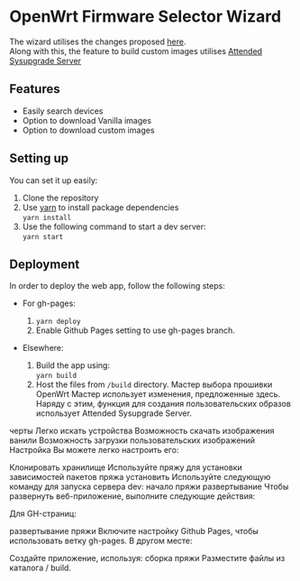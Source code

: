 # OpenWrt Firmware Selector Wizard

The wizard utilises the changes proposed [here](https://github.com/openwrt/openwrt/pull/2192).  
Along with this, the feature to build custom images utilises [Attended Sysupgrade Server](https://github.com/aparcar/attendedsysupgrade-server)

## Features

* Easily search devices
* Option to download Vanilla images
* Option to download custom images

## Setting up 

You can set it up easily:
1. Clone the repository
2. Use [yarn](https://yarnpkg.com/en/) to install package dependencies  
``` yarn install ``` 
3. Use the following command to start a dev server:  
``` yarn start ```

## Deployment

In order to deploy the web app, follow the following steps:

* For gh-pages:  
    1. ``` yarn deploy ```
    2. Enable Github Pages setting to use gh-pages branch.


* Elsewhere:  
    1. Build the app using:   
    ``` yarn build ```
    2. Host the files from `/build` directory.
Мастер выбора прошивки OpenWrt
Мастер использует изменения, предложенные здесь.
Наряду с этим, функция для создания пользовательских образов использует Attended Sysupgrade Server.

черты
Легко искать устройства
Возможность скачать изображения ванили
Возможность загрузки пользовательских изображений
Настройка
Вы можете легко настроить его:

Клонировать хранилище
Используйте пряжу для установки зависимостей пакетов
пряжа установить
Используйте следующую команду для запуска сервера dev:
начало пряжи
развертывание
Чтобы развернуть веб-приложение, выполните следующие действия:

Для GH-страниц:

развертывание пряжи
Включите настройку Github Pages, чтобы использовать ветку gh-pages.
В другом месте:

Создайте приложение, используя:
сборка пряжи
Разместите файлы из каталога / build.
